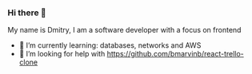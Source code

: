### Hi there 👋
My name is Dmitry, I am a software developer with a focus on frontend

- 🌱 I’m currently learning: databases, networks and AWS
- 🤔 I’m looking for help with https://github.com/bmarvinb/react-trello-clone

<!--
**bmarvinb/bmarvinb** is a ✨ _special_ ✨ repository because its `README.md` (this file) appears on your GitHub profile.

Here are some ideas to get you started:

- 🔭 I’m currently working on ...
- 🌱 I’m currently learning ...
- 👯 I’m looking to collaborate on ...
- 🤔 I’m looking for help with ...
- 💬 Ask me about ...
- 📫 How to reach me: ...
- 😄 Pronouns: ...
- ⚡ Fun fact: ...
-->

<!--
**
My public talks (ru)
1. [Подготовка к собеседованию по JavaScript в 2021](https://www.youtube.com/watch?v=H5wnkRJBfA8)
-->
